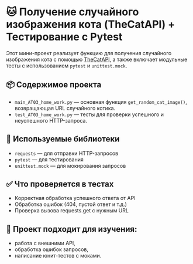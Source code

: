 # 🐱 Получение случайного изображения кота (TheCatAPI) + Тестирование с Pytest

Этот мини-проект реализует функцию для получения случайного изображения кота с помощью [TheCatAPI](https://thecatapi.com/), а также включает модульные тесты с использованием `pytest` и `unittest.mock`.

## 📦 Содержимое проекта

- `main_AT03_home_work.py` — основная функция `get_random_cat_image()`, возвращающая URL случайного котика.
- `test_AT03_home_work.py` — тесты для проверки успешного и неуспешного HTTP-запроса.

## 🐾 Используемые библиотеки

- `requests` — для отправки HTTP-запросов
- `pytest` — для тестирования
- `unittest.mock` — для мокирования запросов

## ✅ Что проверяется в тестах

- Корректная обработка успешного ответа от API
- Обработка ошибок (404, пустой ответ и т.д.)
- Проверка вызова requests.get с нужным URL

## 📸 Проект подходит для изучения:

- работа с внешними API,
- обработка ошибок запросов,
- написание юнит-тестов с моками.
